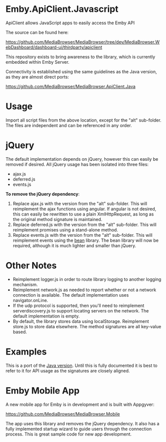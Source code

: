 Emby.ApiClient.Javascript
=================================

ApiClient allows JavaScript apps to easily access the Emby API

The source can be found here:

https://github.com/MediaBrowser/MediaBrowser/tree/dev/MediaBrowser.WebDashboard/dashboard-ui/thirdparty/apiclient

This repository exists to bring awareness to the library, which is currently embedded within Emby Server.

Connectivity is established using the same guidelines as the Java version, as they are almost direct ports:

https://github.com/MediaBrowser/MediaBrowser.ApiClient.Java

# Usage #

Import all script files from the above location, except for the "alt" sub-folder. The files are independent and can be referenced in any order.

# jQuery #

The default implementation depends on jQuery, however this can easily be removed if desired. All jQuery usage has been isolated into three files:

- ajax.js
- deferred.js
- events.js

**To remove the jQuery dependency**:

1. Replace ajax.js with the version from the "alt" sub-folder. This will reimplement the ajax functions using angular. If angular is not desired, this can easily be rewritten to use a plain XmlHttpRequest, as long as the original method signature is maintained.
2. Replace deferred.js with the version from the "alt" sub-folder. This will reimplement promises using a stand-alone method.
3. Replace events.js with the version from the "alt" sub-folder. This will reimplement events using the [bean](https://github.com/fat/bean "bean") library. The bean library will now be required, although it is much lighter and smaller than jQuery.

# Other Notes #

- Reimplement logger.js in order to route library logging to another logging mechanism.
- Reimplement network.js as needed to report whether or not a network connection is available. The default implementation uses navigator.onLine.
- If the udp protocol is supported, then you'll need to reimplement serverdiscovery.js to support locating servers on the network. The default implementation is empty.
- By default, the library stores data using localStorage. Reimplement store.js to store data elsewhere. The method signatures are all key-value based.

# Examples #

This is a port of the [Java version](https://github.com/MediaBrowser/MediaBrowser.ApiClient.Java "Java version"). Until this is fully documented it is best to refer to it for API usage as the signatures are closely aligned.

# Emby Mobile App #

A new mobile app for Emby is in development and is built with Appgyver:

https://github.com/MediaBrowser/MediaBrowser.Mobile

The app uses this library and removes the jQuery dependency. It also has a fully implemented startup wizard to guide users through the connection process. This is great sample code for new app development.
